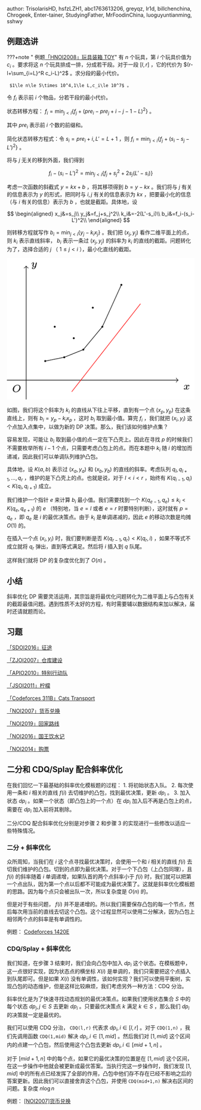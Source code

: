 author: TrisolarisHD, hsfzLZH1, abc1763613206, greyqz, Ir1d, billchenchina, Chrogeek, Enter-tainer, StudyingFather, MrFoodinChina, luoguyuntianming, sshwy

## 例题选讲

???+note " 例题[「HNOI2008」玩具装箱 TOY](https://loj.ac/problem/10188)"
    有 $n$ 个玩具，第 $i$ 个玩具价值为 $c_i$ 。要求将这 $n$ 个玩具排成一排，分成若干段。对于一段 $[l,r]$ ，它的代价为 $(r-l+\sum_{i=L}^R c_i-L)^2$ 。求分段的最小代价。
    
     $1\le n\le 5\times 10^4,1\le L,c_i\le 10^7$ 。

令 $f_i$ 表示前 $i$ 个物品，分若干段的最小代价。

状态转移方程： $f_i=\min_{j<i}\{f_j+(pre_i-pre_j+i-j-1-L)^2\}$ 。

其中 $pre_i$ 表示前 $i$ 个数的前缀和。

简化状态转移方程式：令 $s_i=pre_i+i,L'=L+1$ ，则 $f_i=\min_{j<i}\{f_j+(s_i-s_j-L')^2\}$ 。

将与 $j$ 无关的移到外面，我们得到

$$
f_i - (s_i-L')^2=\min_{j<i}\{f_j+s_j^2 + 2s_j(L'-s_i) \} 
$$

考虑一次函数的斜截式 $y=kx+b$ ，将其移项得到 $b=y-kx$ 。我们将与 $j$ 有关的信息表示为 $y$ 的形式，把同时与 $i,j$ 有关的信息表示为 $kx$ ，把要最小化的信息（与 $i$ 有关的信息）表示为 $b$ ，也就是截距。具体地，设

$$
\begin{aligned}
x_j&=s_j\\
y_j&=f_j+s_j^2\\
k_i&=-2(L'-s_i)\\
b_i&=f_i-(s_i-L')^2\\
\end{aligned}
$$

则转移方程就写作 $b_i = \min_{j<i}\{ y_j-k_ix_j \}$ 。我们把 $(x_j,y_j)$ 看作二维平面上的点，则 $k_i$ 表示直线斜率， $b_i$ 表示一条过 $(x_j,y_j)$ 的斜率为 $k_i$ 的直线的截距。问题转化为了，选择合适的 $j$ （ $1\le j<i$ ），最小化直线的截距。

![slope_optimization](../images/optimization.svg)

如图，我们将这个斜率为 $k_i$ 的直线从下往上平移，直到有一个点 $(x_p,y_p)$ 在这条直线上，则有 $b_i=y_p-k_ix_p$ ，这时 $b_i$ 取到最小值。算完 $f_i$ ，我们就把 $(x_i,y_i)$ 这个点加入点集中，以做为新的 DP 决策。那么，我们该如何维护点集？

容易发现，可能让 $b_i$ 取到最小值的点一定在下凸壳上。因此在寻找 $p$ 的时候我们不需要枚举所有 $i-1$ 个点，只需要考虑凸包上的点。而在本题中 $k_i$ 随 $i$ 的增加而递减，因此我们可以单调队列维护凸包。

具体地，设 $K(a,b)$ 表示过 $(x_a,y_a)$ 和 $(x_b,y_b)$ 的直线的斜率。考虑队列 $q_l,q_{l+1},\ldots,q_r$ ，维护的是下凸壳上的点。也就是说，对于 $l<i<r$ ，始终有 $K(q_{i-1},q_i) < K(q_i,q_{i+1})$ 成立。

我们维护一个指针 $e$ 来计算 $b_i$ 最小值。我们需要找到一个 $K(q_{e-1},q_e)\le k_i< K(q_e,q_{e+1})$ 的 $e$ （特别地，当 $e=l$ 或者 $e=r$ 时要特别判断），这时就有 $p=q_e$ ，即 $q_e$ 是 $i$ 的最优决策点。由于 $k_i$ 是单调递减的，因此 $e$ 的移动次数是均摊 $O(1)$ 的。

在插入一个点 $(x_i,y_i)$ 时，我们要判断是否 $K(q_{r-1},q_r)<K(q_r,i)$ ，如果不等式不成立就将 $q_r$ 弹出，直到等式满足。然后将 $i$ 插入到 $q$ 队尾。

这样我们就将 DP 的复杂度优化到了 $O(n)$ 。

## 小结

斜率优化 DP 需要灵活运用，其宗旨是将最优化问题转化为二维平面上与凸包有关的截距最值问题。遇到性质不太好的方程，有时需要辅以数据结构来加以解决，届时还请就题而论。

## 习题

 [「SDOI2016」征途](https://loj.ac/problem/2035) 

 [「ZJOI2007」仓库建设](https://loj.ac/problem/10189) 

 [「APIO2010」特别行动队](https://loj.ac/problem/10190) 

 [「JSOI2011」柠檬](https://www.luogu.com.cn/problem/P5504) 

 [「Codeforces 311B」Cats Transport](http://codeforces.com/problemset/problem/311/B) 

 [「NOI2007」货币兑换](https://loj.ac/problem/2353) 

 [「NOI2019」回家路线](https://loj.ac/problem/3156) 

 [「NOI2016」国王饮水记](https://uoj.ac/problem/223) 

 [「NOI2014」购票](https://uoj.ac/problem/7) 

## 二分和 CDQ/Splay 配合斜率优化

在我们回忆一下最基础的斜率优化模板题的过程：
1\. 将初始状态入队。
2\. 每次使用一条和 $i$ 相关的直线 $f(i)$ 去切维护的凸包，找到最优决策，更新 $dp_i$ 。
3\. 加入状态 $dp_i$ 。如果一个状态（即凸包上的一个点）在 $dp_i$ 加入后不再是凸包上的点，需要在 $dp_i$ 加入前将其剔除。

二分/CDQ 配合斜率优化分别是对步骤 2 和步骤 3 的实现进行一些修改以适应一些特殊情况。

### 二分 + 斜率优化

众所周知，当我们在 $i$ 这个点寻找最优决策时，会使用一个和 $i$ 相关的直线 $f(i)$ 去切我们维护的凸包。切到的点即为最优决策。对于一个下凸包（上凸包同理），且 $f(i)$ 的斜率随着 $i$ 单调递增，如果队首的两个点斜率小于 $f(i)$ 时，我们就可以把第一个点出队，因为第一个点以后都不可能成为最优决策了。这就是斜率优化模板题的思路。因为每个点只会被出队一次，所以复杂度是 $O(n)$ 的。

但是对于有些问题， $f(i)$ 并不是递增的。所以我们需要保存凸包的每一个节点，然后每次用当前的直线去切这个凸包。这个过程显然可以使用二分解决，因为凸包上相邻两个点的斜率是有单调性的。

例题： [Codeforces 1420E](https://codeforces.com/contest/1420/problem/E) 

### CDQ/Splay + 斜率优化

我们知道，在步骤 3 结束时，我们会向凸包中加入 $dp_i$ 这个状态。在模板题中，这一点很好实现，因为状态点的横坐标 $X(i)$ 是单调的，我们只需要把这个点插入到队尾即可。但是如果 $X(i)$ 没有单调性，该如何实现？我们可以使用平衡树，实现凸包的动态维护，但是这样比较麻烦，我们考虑另外一种方法：CDQ 分治。

斜率优化是为了快速寻找动态规划的最优决策点。如果我们使用状态集合 $S$ 中的每个状态 $dp_j, j\in S$ 去更新 $dp_i$ 。只要最优决策点 $k$ 满足 $k\in S$ ，那么我们 $dp_i$ 的决策就一定是最优的。

我们可以使用 CDQ 分治， `CDQ(l,r)` 代表求 $dp_i,i\in [l,r]$ 。对于 `CDQ(1,n)` ，我们先调用函数 `CDQ(1,mid)` 解决 $dp_i,i\in[1,mid]$ 。然后我们对 $[1,mid]$ 这个区间内的点建一个凸包，然后使用这个凸包去更新 $dp_i,i\in [mid+1,n]$ 。

对于 $[mid+1,n]$ 中的每个点，如果它的最优决策的位置是在 $[1,mid]$ 这个区间，在这一步操作中他就会被更新成最优答案。当执行完这一步操作时，我们发现 $[1,mid]$ 中的所有点已经发挥了全部的作用，凸包中他们存不存在已经不影响之后的答案更新。因此我们可以直接舍弃这个凸包，并使用 `CDQ(mid+1,n)` 解决右区间的问题。复杂度 $n\log n$ 

例题： [\[NOI2007\]货币兑换](https://www.luogu.com.cn/problem/P4027) 
